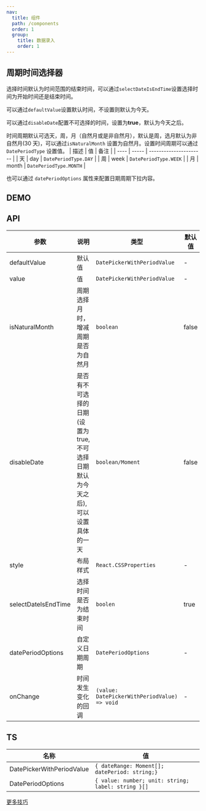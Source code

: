 ```yaml
---
nav:
  title: 组件
  path: /components
  order: 1  
  group:
    title: 数据录入
    order: 1
---
```


## 周期时间选择器

选择时间默认为时间范围的结束时间，可以通过`selectDateIsEndTime`设置选择时间为开始时间还是结束时间。

可以通过`defaultValue`设置默认时间，不设置则默认为今天。

可以通过`disableDate`配置不可选择的时间，设置为<b>true</b>，默认为今天之后。

时间周期默认可选天，周，月（自然月或是非自然月），默认是周，选月默认为非自然月(30 天)，可以通过`isNaturalMonth` 设置为自然月。设置时间周期可以通过 `DatePeriodType` 设置值。
| 描述 | 值 | 备注 |
| ---- | ----- | ---------------------- |
| 天 | day | `DatePeriodType.DAY` |
| 周 | week | `DatePeriodType.WEEK` |
| 月 | month | `DatePeriodType.MONTH` |

也可以通过 `datePeriodOptions` 属性来配置日期周期下拉内容。

## DEMO

<code  src="../DatePickerWithPeriod/demo/basic.tsx" title="基本用法" description="基本用法"></code>

<code src="../DatePickerWithPeriod/demo/naturalMonth.tsx" title="设置自然月" description="设置自然月"></code>

<code src="../DatePickerWithPeriod/demo/disableDate.tsx"  title="设置不可选择时间" description="设置不可选择时间"></code>

<code src="../DatePickerWithPeriod/demo/customDatePeriod.tsx"  title="自定义时间周期" description="自定义时间周期"></code>

<code src="../DatePickerWithPeriod/demo/selectDateIsStartTime.tsx"   title="选择时间为开始时间" description="选择时间为开始时间"></code>

<code src="../DatePickerWithPeriod/demo/useInForm.tsx"  title="在 Form 中使用" description="在 Form 中使用"></code>

## API

| 参数                | 说明                                                                             | 类型                                         | 默认值 | 版本  |
| ------------------- | -------------------------------------------------------------------------------- | -------------------------------------------- | ------ | ----- |
| defaultValue        | 默认值                                                                           | `DatePickerWithPeriodValue`                  | -      | 0.01 |
| value               | 值                                                                               | `DatePickerWithPeriodValue`                  | -      | 0.01 |
| isNaturalMonth      | 周期选择月时，增减周期是否为自然月                                               | `boolean`                                    | false  | 0.01 |
| disableDate         | 是否有不可选择的日期(设置为 true, 不可选择日期默认为今天之后),可以设置具体的一天 | `boolean/Moment`                             | false  | 0.01 |
| style               | 布局样式                                                                         | `React.CSSProperties`                        | -      | 0.01 |
| selectDateIsEndTime | 选择时间是否为结束时间                                                           | `boolen`                                     | true   | 0.01 |
| datePeriodOptions   | 自定义日期周期                                                                   | `DatePeriodOptions`                          | -      | 0.01 |
| onChange            | 时间发生变化的回调                                                               | `(value: DatePickerWithPeriodValue) => void` | -      | 0.01 |

## TS

| 名称                      | 值                                                 |
| ------------------------- | -------------------------------------------------- |
| DatePickerWithPeriodValue | `{ dateRange: Moment[]; datePeriod: string;}`      |
| DatePeriodOptions         | `{ value: number; unit: string; label: string }[]` |

[更多技巧](https://d.umijs.org/guide/demo-principle)
